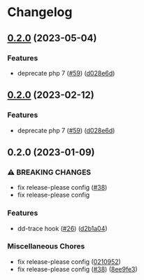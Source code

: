 # Changelog

## [0.2.0](https://github.com/open-feature/php-sdk-contrib/compare/open-feature/dd-trace-hook-0.2.0...open-feature/dd-trace-hook-0.2.0) (2023-05-04)


### Features

* deprecate php 7 ([#59](https://github.com/open-feature/php-sdk-contrib/issues/59)) ([d028e6d](https://github.com/open-feature/php-sdk-contrib/commit/d028e6d7741d07b7edef21b43b249fdb2d18d8f2))

## [0.2.0](https://github.com/open-feature/php-sdk-contrib/compare/open-feature/dd-trace-hook-0.2.0...open-feature/dd-trace-hook-0.2.0) (2023-02-12)


### Features

* deprecate php 7 ([#59](https://github.com/open-feature/php-sdk-contrib/issues/59)) ([d028e6d](https://github.com/open-feature/php-sdk-contrib/commit/d028e6d7741d07b7edef21b43b249fdb2d18d8f2))

## 0.2.0 (2023-01-09)


### ⚠ BREAKING CHANGES

* fix release-please config ([#38](https://github.com/open-feature/php-sdk-contrib/issues/38))
* fix release-please config

### Features

* dd-trace hook ([#26](https://github.com/open-feature/php-sdk-contrib/issues/26)) ([d2b1a04](https://github.com/open-feature/php-sdk-contrib/commit/d2b1a0440bbb0d1fa557b3aefd32eee6267f2823))


### Miscellaneous Chores

* fix release-please config ([0210952](https://github.com/open-feature/php-sdk-contrib/commit/0210952af1d6774744c633507a9bec73f3cf7251))
* fix release-please config ([#38](https://github.com/open-feature/php-sdk-contrib/issues/38)) ([8ee9fe3](https://github.com/open-feature/php-sdk-contrib/commit/8ee9fe37584ad6754272ad3ac016902e6ebd48d8))
